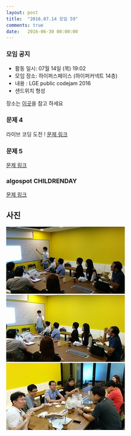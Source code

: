 ```yaml
---
layout: post
title:  "2016.07.14 모임 59"
comments: true
date:   2016-06-30 00:00:00
---
```


### 모임 공지

- 활동 일시: 07월 14일 (목) 19:02
- 모임 장소: 하이퍼스페이스 (하이퍼커넥트 14층)
- 내용 : LGE public codejam 2016
- 샌드위치 형성

장소는 [이곳](http://career.hpcnt.com/)을 참고 하세요

### 문제 4

라이브 코딩 도전 !
[문제 링크](https://github.com/seirion/code/tree/master/lge/2016/1/4)

### 문제 5

[문제 링크](https://github.com/seirion/code/tree/master/lge/2016/1/5)

### algospot CHILDRENDAY

[문제 링크](https://www.algospot.com/judge/problem/read/CHILDRENDAY)

## 사진
![사진](https://raw.githubusercontent.com/seirion/aaa/gh-pages/images/aaa/aaa_59_01.jpg)
![사진](https://raw.githubusercontent.com/seirion/aaa/gh-pages/images/aaa/aaa_59_02.jpg)
![사진](https://raw.githubusercontent.com/seirion/aaa/gh-pages/images/aaa/aaa_59_03.jpg)
